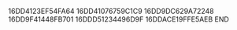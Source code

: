 16DD4123EF54FA64
16DD41076759C1C9
16DD9DC629A72248
16DD9F41448FB701
16DDD51234496D9F
16DDACE19FFE5AEB
END
